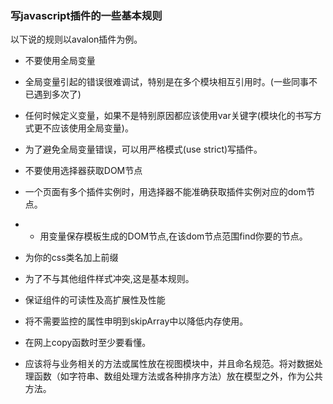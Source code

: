 ### 写javascript插件的一些基本规则
以下说的规则以avalon插件为例。

- 不要使用全局变量
 - 全局变量引起的错误很难调试，特别是在多个模块相互引用时。(一些同事不已遇到多次了)
 - 任何时候定义变量，如果不是特别原因都应该使用var关键字(模块化的书写方式更不应该使用全局变量)。
 - 为了避免全局变量错误，可以用严格模式(use strict)写插件。

- 不要使用选择器获取DOM节点
 - 一个页面有多个插件实例时，用选择器不能准确获取插件实例对应的dom节点。
 - - 用变量保存模板生成的DOM节点,在该dom节点范围find你要的节点。

- 为你的css类名加上前缀
 - 为了不与其他组件样式冲突,这是基本规则。

- 保证组件的可读性及高扩展性及性能
 - 将不需要监控的属性申明到skipArray中以降低内存使用。
 - 在网上copy函数时至少要看懂。
 - 应该将与业务相关的方法或属性放在视图模块中，并且命名规范。将对数据处理函数（如字符串、数组处理方法或各种排序方法）放在模型之外，作为公共方法。

